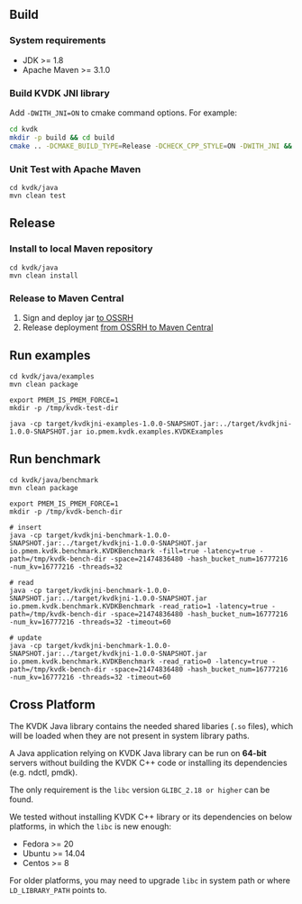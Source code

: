 ## Build

### System requirements
* JDK >= 1.8
* Apache Maven >= 3.1.0

### Build KVDK JNI library
Add `-DWITH_JNI=ON` to cmake command options. For example:

```bash
cd kvdk
mkdir -p build && cd build
cmake .. -DCMAKE_BUILD_TYPE=Release -DCHECK_CPP_STYLE=ON -DWITH_JNI && make -j
```

### Unit Test with Apache Maven
```
cd kvdk/java
mvn clean test
``` 

## Release
### Install to local Maven repository
```
cd kvdk/java
mvn clean install
```

### Release to Maven Central
1. Sign and deploy jar [to OSSRH](https://central.sonatype.org/publish/publish-manual/)
2. Release deployment [from OSSRH to Maven Central](https://central.sonatype.org/publish/release/)

## Run examples
```
cd kvdk/java/examples
mvn clean package

export PMEM_IS_PMEM_FORCE=1
mkdir -p /tmp/kvdk-test-dir

java -cp target/kvdkjni-examples-1.0.0-SNAPSHOT.jar:../target/kvdkjni-1.0.0-SNAPSHOT.jar io.pmem.kvdk.examples.KVDKExamples
```

## Run benchmark
```
cd kvdk/java/benchmark
mvn clean package

export PMEM_IS_PMEM_FORCE=1
mkdir -p /tmp/kvdk-bench-dir

# insert
java -cp target/kvdkjni-benchmark-1.0.0-SNAPSHOT.jar:../target/kvdkjni-1.0.0-SNAPSHOT.jar io.pmem.kvdk.benchmark.KVDKBenchmark -fill=true -latency=true -path=/tmp/kvdk-bench-dir -space=21474836480 -hash_bucket_num=16777216 -num_kv=16777216 -threads=32

# read
java -cp target/kvdkjni-benchmark-1.0.0-SNAPSHOT.jar:../target/kvdkjni-1.0.0-SNAPSHOT.jar io.pmem.kvdk.benchmark.KVDKBenchmark -read_ratio=1 -latency=true -path=/tmp/kvdk-bench-dir -space=21474836480 -hash_bucket_num=16777216 -num_kv=16777216 -threads=32 -timeout=60

# update
java -cp target/kvdkjni-benchmark-1.0.0-SNAPSHOT.jar:../target/kvdkjni-1.0.0-SNAPSHOT.jar io.pmem.kvdk.benchmark.KVDKBenchmark -read_ratio=0 -latency=true -path=/tmp/kvdk-bench-dir -space=21474836480 -hash_bucket_num=16777216 -num_kv=16777216 -threads=32 -timeout=60
```

## Cross Platform

The KVDK Java library contains the needed shared libaries (`.so` files), which will be loaded when they are not present in system library paths.

A Java application relying on KVDK Java library can be run on **64-bit** servers without building the KVDK C++ code or installing its dependencies (e.g. ndctl, pmdk).

The only requirement is the `libc` version `GLIBC_2.18 or higher` can be found.

We tested without installing KVDK C++ library or its dependencies on below platforms, in which the `libc` is new enough:
* Fedora >= 20
* Ubuntu >= 14.04
* Centos >= 8

For older platforms, you may need to upgrade `libc` in system path or where `LD_LIBRARY_PATH` points to.
